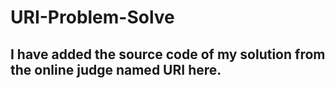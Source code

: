 # URI-Problem-Solve

## I have added the source code of my solution from the online judge named URI here.
